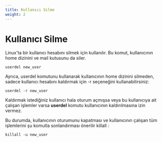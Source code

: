 ```yaml
---
title: Kullanıcı Silme
weight: 2
---
```



# Kullanıcı Silme

Linux'ta bir kullanıcı hesabını silmek için kullanılır. Bu komut, kullanıcının home dizinini ve mail kutusunu da siler.


```tpl
userdel new_user
```

Ayrıca, userdel komutunu kullanarak kullanıcının home dizinini silmeden, sadece kullanıcı hesabını kaldırmak için -r seçeneğini kullanabilirsiniz:

```tpl
userdel -r new_user
```


Kaldırmak istediğiniz kullanıcı hala oturum açmışsa veya bu kullanıcıya ait çalışan işlemler varsa **userdel** komutu kullanıcının kaldırılmasına izin vermez.

Bu durumda, kullanıcının oturumunu kapatması ve kullanıcının çalışan tüm işlemlerini şu komutla sonlandırması önerilir killall :

```tpl
killall -u new_user
```


